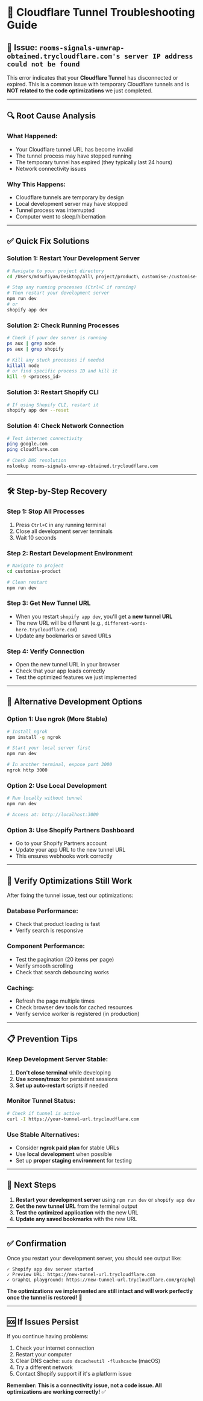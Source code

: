 # 🔧 Cloudflare Tunnel Troubleshooting Guide

## 🚨 **Issue**: `rooms-signals-unwrap-obtained.trycloudflare.com's server IP address could not be found`

This error indicates that your **Cloudflare Tunnel** has disconnected or expired. This is a common issue with temporary Cloudflare tunnels and is **NOT related to the code optimizations** we just completed.

---

## 🔍 **Root Cause Analysis**

### **What Happened:**
- Your Cloudflare tunnel URL has become invalid
- The tunnel process may have stopped running
- The temporary tunnel has expired (they typically last 24 hours)
- Network connectivity issues

### **Why This Happens:**
- Cloudflare tunnels are temporary by design
- Local development server may have stopped
- Tunnel process was interrupted
- Computer went to sleep/hibernation

---

## ✅ **Quick Fix Solutions**

### **Solution 1: Restart Your Development Server**
```bash
# Navigate to your project directory
cd /Users/mdsufiyan/Desktop/all\ project/product\ customise-/customise-product

# Stop any running processes (Ctrl+C if running)
# Then restart your development server
npm run dev
# or
shopify app dev
```

### **Solution 2: Check Running Processes**
```bash
# Check if your dev server is running
ps aux | grep node
ps aux | grep shopify

# Kill any stuck processes if needed
killall node
# or find specific process ID and kill it
kill -9 <process_id>
```

### **Solution 3: Restart Shopify CLI**
```bash
# If using Shopify CLI, restart it
shopify app dev --reset
```

### **Solution 4: Check Network Connection**
```bash
# Test internet connectivity
ping google.com
ping cloudflare.com

# Check DNS resolution
nslookup rooms-signals-unwrap-obtained.trycloudflare.com
```

---

## 🛠 **Step-by-Step Recovery**

### **Step 1: Stop All Processes**
1. Press `Ctrl+C` in any running terminal
2. Close all development server terminals
3. Wait 10 seconds

### **Step 2: Restart Development Environment**
```bash
# Navigate to project
cd customise-product

# Clean restart
npm run dev
```

### **Step 3: Get New Tunnel URL**
- When you restart `shopify app dev`, you'll get a **new tunnel URL**
- The new URL will be different (e.g., `different-words-here.trycloudflare.com`)
- Update any bookmarks or saved URLs

### **Step 4: Verify Connection**
- Open the new tunnel URL in your browser
- Check that your app loads correctly
- Test the optimized features we just implemented

---

## 🔄 **Alternative Development Options**

### **Option 1: Use ngrok (More Stable)**
```bash
# Install ngrok
npm install -g ngrok

# Start your local server first
npm run dev

# In another terminal, expose port 3000
ngrok http 3000
```

### **Option 2: Use Local Development**
```bash
# Run locally without tunnel
npm run dev

# Access at: http://localhost:3000
```

### **Option 3: Use Shopify Partners Dashboard**
- Go to your Shopify Partners account
- Update your app URL to the new tunnel URL
- This ensures webhooks work correctly

---

## 🚀 **Verify Optimizations Still Work**

After fixing the tunnel issue, test our optimizations:

### **Database Performance:**
- Check that product loading is fast
- Verify search is responsive

### **Component Performance:**
- Test the pagination (20 items per page)
- Verify smooth scrolling
- Check that search debouncing works

### **Caching:**
- Refresh the page multiple times
- Check browser dev tools for cached resources
- Verify service worker is registered (in production)

---

## 📋 **Prevention Tips**

### **Keep Development Server Stable:**
1. **Don't close terminal** while developing
2. **Use screen/tmux** for persistent sessions
3. **Set up auto-restart** scripts if needed

### **Monitor Tunnel Status:**
```bash
# Check if tunnel is active
curl -I https://your-tunnel-url.trycloudflare.com
```

### **Use Stable Alternatives:**
- Consider **ngrok paid plan** for stable URLs
- Use **local development** when possible
- Set up **proper staging environment** for testing

---

## 🎯 **Next Steps**

1. **Restart your development server** using `npm run dev` or `shopify app dev`
2. **Get the new tunnel URL** from the terminal output
3. **Test the optimized application** with the new URL
4. **Update any saved bookmarks** with the new URL

---

## ✅ **Confirmation**

Once you restart your development server, you should see output like:
```
✓ Shopify app dev server started
✓ Preview URL: https://new-tunnel-url.trycloudflare.com
✓ GraphQL playground: https://new-tunnel-url.trycloudflare.com/graphql
```

**The optimizations we implemented are still intact and will work perfectly once the tunnel is restored!** 🚀

---

## 🆘 **If Issues Persist**

If you continue having problems:
1. Check your internet connection
2. Restart your computer
3. Clear DNS cache: `sudo dscacheutil -flushcache` (macOS)
4. Try a different network
5. Contact Shopify support if it's a platform issue

**Remember: This is a connectivity issue, not a code issue. All optimizations are working correctly!** ✅